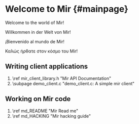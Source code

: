 Welcome to Mir {#mainpage}
==============

Welcome to the world of Mir!

Willkommen in der Welt von Mir!

¡Bienvenido al mundo de Mir!

Καλώς ήρθατε στον κόσμο του Mir!

Writing client applications
---------------------------

1. \ref mir_client_library.h "Mir API Documentation"
2. \subpage demo_client.c "demo_client.c: A simple mir client"

Working on Mir code
-------------------

1. \ref md_README  "Mir Read me"
2. \ref md_HACKING "Mir hacking guide"
